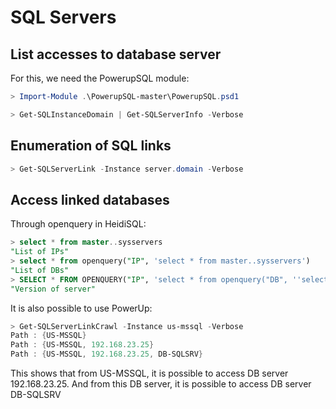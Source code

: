 # SQL Servers

## List accesses to database server

For this, we need the PowerupSQL module:

```powershell
> Import-Module .\PowerupSQL-master\PowerupSQL.psd1
```

```powershell
> Get-SQLInstanceDomain | Get-SQLServerInfo -Verbose
```

## Enumeration of SQL links

```powershell
> Get-SQLServerLink -Instance server.domain -Verbose
```

## Access linked databases

Through openquery in HeidiSQL:

```sql
> select * from master..sysservers
"List of IPs"
> select * from openquery("IP", 'select * from master..sysservers')
"List of DBs"
> SELECT * FROM OPENQUERY("IP", 'select * from openquery("DB", ''select @@version as version'')')
"Version of server"
```

It is also possible to use PowerUp:

```powershell
> Get-SQLServerLinkCrawl -Instance us-mssql -Verbose
Path : {US-MSSQL}
Path : {US-MSSQL, 192.168.23.25}
Path : {US-MSSQL, 192.168.23.25, DB-SQLSRV}
```

This shows that from US-MSSQL, it is possible to access DB server 192.168.23.25. And from this DB server, it is possible to access DB server DB-SQLSRV
